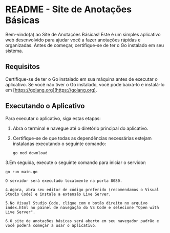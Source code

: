 # README - Site de Anotações Básicas

Bem-vindo(a) ao Site de Anotações Básicas! Este é um simples aplicativo web desenvolvido para ajudar você a fazer anotações rápidas e organizadas. Antes de começar, certifique-se de ter o Go instalado em seu sistema. 

## Requisitos

Certifique-se de ter o Go instalado em sua máquina antes de executar o aplicativo. Se você não tiver o Go instalado, você pode baixá-lo e instalá-lo em [https://golang.org](https://golang.org).

## Executando o Aplicativo

Para executar o aplicativo, siga estas etapas:

1. Abra o terminal e navegue até o diretório principal do aplicativo.
2. Certifique-se de que todas as dependências necessárias estejam instaladas executando o seguinte comando:

   ```shell
   go mod download

3.Em seguida, execute o seguinte comando para iniciar o servidor:

   ```shell
   go run main.go

O servidor será executado localmente na porta 8080.

4.Agora, abra seu editor de código preferido (recomendamos o Visual Studio Code) e instale a extensão Live Server.

5.No Visual Studio Code, clique com o botão direito no arquivo index.html no painel de navegação do VS Code e selecione "Open with Live Server".

6.O site de anotações básicas será aberto em seu navegador padrão e você poderá começar a usar o aplicativo.